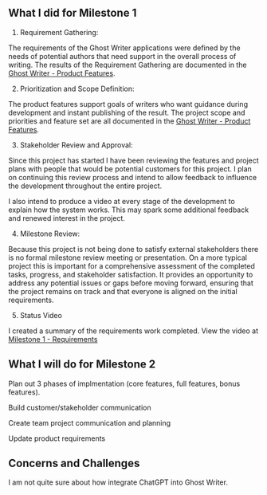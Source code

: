 
## What I did for Milestone 1

1. Requirement Gathering: 

The requirements of the Ghost Writer applications were defined by the needs of potential authors
that need support in the overall process of writing.  The results of the  Requirement Gathering
are documented in the [Ghost Writer - Product Features](GhostWriter-ProductFeatures.md).


2. Prioritization and Scope Definition: 

The product features support goals of writers who want guidance during development and instant
publishing of the result. The project scope and priorities and feature set are all documented
in the [Ghost Writer - Product Features](GhostWriter-ProductFeatures.md).


3. Stakeholder Review and Approval: 

Since this project has started I have been reviewing the features and  project plans with
people that would be potential customers for this project.  I plan on continuing this 
review process and intend to allow feedback to influence the development throughout the
entire project.

I also intend to produce a video at every stage of the development to explain how the
system works.  This may spark some additional feedback and renewed interest in the project.


4. Milestone Review: 

Because this project is not being done to satisfy external stakeholders there is no formal
milestone review meeting or presentation.  On a more typical project this is important
for a comprehensive assessment of the completed tasks, progress, and stakeholder satisfaction. 
It provides an opportunity to address any potential issues or gaps before moving forward, 
ensuring that the project remains on track and that everyone is aligned on the initial requirements.


5. Status Video 

I created a summary of the requirements work completed.  View the video at 
[Milestone 1 - Requirements](Video.md)


## What I will do for Milestone 2

Plan out 3 phases of implmentation (core features, full features, bonus features).

Build customer/stakeholder communication

Create team project communication and planning

Update product requirements


## Concerns and Challenges

I am not quite sure about how integrate ChatGPT into Ghost Writer.

